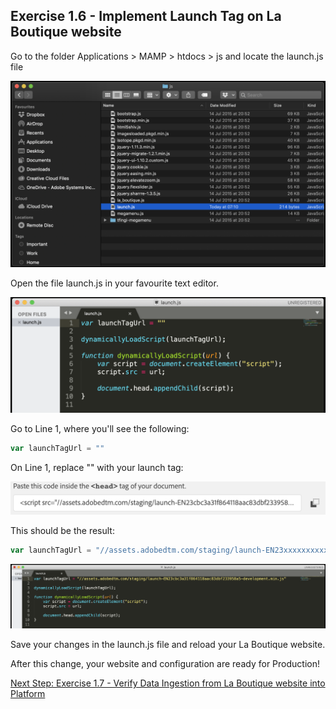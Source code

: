 ## Exercise 1.6 - Implement Launch Tag on La Boutique website

Go to the folder Applications > MAMP > htdocs > js and locate the launch.js file

![Launch Setup](./images/launchjs.png)

Open the file launch.js in your favourite text editor.

![Launch Setup](./images/launchjstext.png)

Go to Line 1, where you'll see the following:

```javascript
var launchTagUrl = ""
```

On Line 1, replace "" with your launch tag:

![Launch Setup](./images/launchtagsite.png)

This should be the result:

```javascript
var launchTagUrl = "//assets.adobedtm.com/staging/launch-EN23xxxxxxxxxxxxxxxxxxxxxxxxx-development.min.js"
```

![Launch Setup](./images/launchjstagok.png)

Save your changes in the launch.js file and reload your La Boutique website.

After this change, your website and configuration are ready for Production!

[Next Step: Exercise 1.7 - Verify Data Ingestion from La Boutique website into Platform](./ex7.md)



